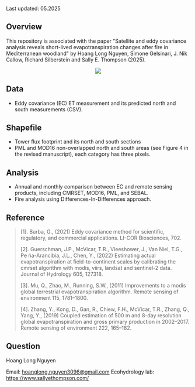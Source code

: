 Last updated: 05.2025

Overview
--------

This repository is associated with the paper "Satellite and eddy covariance analysis reveals short-lived evapotranspiration changes after fire in Mediterranean woodland" by Hoang Long Nguyen, Simone Gelsinari, J. Nik Callow, Richard Silberstein and Sally E. Thompson (2025).

<p align="center">
  <img src="Figure/drone_footage.JPG" />
</p>

Data
--------
 - Eddy covariance (EC) ET measurement and its predicted north and south measurements (CSV).

Shapefile
--------
 - Tower flux footprint and its north and south sections
 - PML and MOD16 non-overlapped north and south areas (see Figure 4 in the revised manuscript), each category has three pixels.

Analysis
--------
 - Annual and monthly comparison between EC and remote sensing products, including CMRSET, MOD16, PML, and SEBAL.
 - Fire analysis using Differences-In-Differences approach. 

Reference
--------
> [1]. Burba, G., (2021) 
Eddy covariance method for scientific, regulatory, and commercial applications. LI-COR Biosciences, 702.
>
> [2]. Guerschman, J.P., McVicar, T.R., Vleeshower, J., Van Niel, T.G., Pe ̃na-Arancibia, J.L., Chen, Y., (2022) 
Estimating actual evapotranspiration at field-to-continent scales by calibrating the cmrset algorithm with modis, viirs, landsat and sentinel-2 data. Journal of Hydrology 605, 127318.
>
> [3]. Mu, Q., Zhao, M., Running, S.W., (2011)
Improvements to a modis global terrestrial evapotranspiration algorithm. Remote sensing of environment 115, 1781–1800.
>
> [4]. Zhang, Y., Kong, D., Gan, R., Chiew, F.H., McVicar, T.R., Zhang, Q., Yang, Y., (2019) 
Coupled estimation of 500 m and 8-day resolution global evapotranspiration and gross primary production in 2002–2017. Remote sensing of environment 222, 165–182.

Question
--------
Hoang Long Nguyen

Email: hoanglong.nguyen3096@gmail.com
Ecohydrology lab: https://www.sallyethompson.com/

